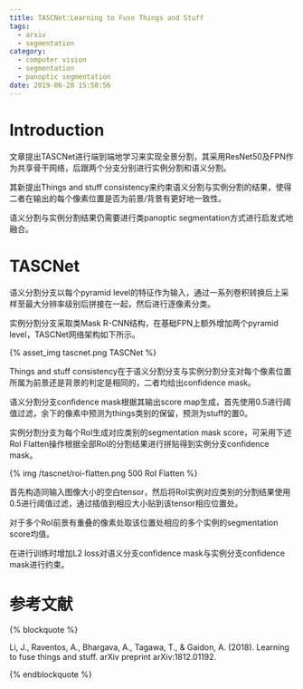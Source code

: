```yaml
---
title: TASCNet:Learning to Fuse Things and Stuff
tags:
  - arxiv
  - segmentation
category:
  - computer vision
  - segmentation
  - panoptic segmentation
date: 2019-06-20 15:58:56
---
```


# Introduction

文章提出TASCNet进行端到端地学习来实现全景分割，其采用ResNet50及FPN作为共享骨干网络，后跟两个分支分别进行实例分割和语义分割。

其新提出Things and stuff consistency来约束语义分割与实例分割的结果，使得二者在输出的每个像素位置是否为前景/背景有更好地一致性。

语义分割与实例分割结果仍需要进行类panoptic segmentation方式进行启发式地融合。

# TASCNet

语义分割分支以每个pyramid level的特征作为输入，通过一系列卷积转换后上采样至最大分辨率级别后拼接在一起，然后进行逐像素分类。

实例分割分支采取类Mask R-CNN结构，在基础FPN上额外增加两个pyramid level，TASCNet网络架构如下所示。

{% asset_img tascnet.png TASCNet %}

Things and stuff consistency在于语义分割分支与实例分割分支对每个像素位置所属为前景还是背景的判定是相同的，二者均给出confidence mask。

语义分割分支confidence mask根据其输出score map生成，首先使用0.5进行阈值过滤，余下的像素中预测为things类别的保留，预测为stuff的置0。

实例分割分支为每个RoI生成对应类别的segmentation mask score，可采用下述RoI Flatten操作根据全部RoI的分割结果进行拼贴得到实例分支confidence mask。

{% img /tascnet/roi-flatten.png 500 RoI Flatten %}

首先构造同输入图像大小的空白tensor，然后将RoI实例对应类别的分割结果使用0.5进行阈值过滤，通过插值到相应大小贴到该tensor相应位置处。

对于多个RoI前景有重叠的像素处取该位置处相应的多个实例的segmentation score均值。

在进行训练时增加L2 loss对语义分支confidence mask与实例分支confidence mask进行约束。

# 参考文献

{% blockquote %}

Li, J., Raventos, A., Bhargava, A., Tagawa, T., & Gaidon, A. (2018). Learning to fuse things and stuff. arXiv preprint arXiv:1812.01192.

{% endblockquote %}
